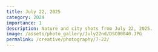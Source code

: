 ```yaml
---
title: July 22, 2025
category: 2024
importance: 1
description: Nature and city shots from July 22, 2025.
image: /assets/photo_gallery/July22nd/DSC00040.JPG
permalink: /creative/photography/7-22/
---
```


